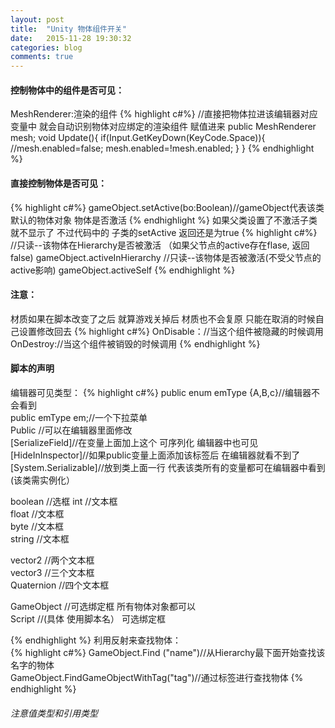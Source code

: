 ```yaml
---
layout: post
title:  "Unity 物体组件开关"
date:   2015-11-28 19:30:32
categories: blog
comments: true
---
```

<h4>控制物体中的组件是否可见：</h4>
<!-- {% highlight c++ linenos %}
MeshRenderer:渲染的组件     
//直接把物体拉进该编辑器对应变量中  就会自动识别物体对应绑定的渲染组件 赋值进来    
public MeshRenderer mesh;    
void Update(){    
	if(Input.GetKeyDown(KeyCode.Space)){    
		//mesh.enabled=false;    
		mesh.enabled=!mesh.enabled;    
	}    
} 
{% endhighlight %}-->
MeshRenderer:渲染的组件 
{% highlight c#%}
//直接把物体拉进该编辑器对应变量中  就会自动识别物体对应绑定的渲染组件 赋值进来    
public MeshRenderer mesh;    
void Update(){    
	if(Input.GetKeyDown(KeyCode.Space)){    
		//mesh.enabled=false;    
		mesh.enabled=!mesh.enabled;    
	}    
}
{% endhighlight %}

<h4>直接控制物体是否可见：</h4>
{% highlight c#%}
gameObject.setActive(bo:Boolean)//gameObject代表该类默认的物体对象      物体是否激活   
{% endhighlight %}
如果父类设置了不激活子类就不显示了       
不过代码中的 子类的setActive 返回还是为true  
{% highlight c#%}
//只读--该物体在Hierarchy是否被激活 （如果父节点的active存在flase, 返回false)     
gameObject.activeInHierarchy 
//只读--该物体是否被激活(不受父节点的active影响)
gameObject.activeSelf  
{% endhighlight %}
<h4>注意：</h4>
材质如果在脚本改变了之后  就算游戏关掉后  材质也不会复原    
只能在取消的时候自己设置修改回去 
{% highlight c#%}
OnDisable：//当这个组件被隐藏的时候调用     
OnDestroy://当这个组件被销毁的时候调用
{% endhighlight %}

<h4>脚本的声明</h4>

编辑器可见类型：
{% highlight c#%}
public enum emType {A,B,c}//编辑器不会看到    
public emType  em;//一个下拉菜单    
Public //可以在编辑器里面修改     
[SerializeField]//在变量上面加上这个 可序列化  编辑器中也可见    
[HideInInspector]//如果public变量上面添加该标签后 在编辑器就看不到了    
[System.Serializable]//放到类上面一行 代表该类所有的变量都可在编辑器中看到(该类需实例化） 

boolean //选框
int //文本框    
float //文本框    
byte //文本框   
string //文本框    

vector2 //两个文本框    
vector3 //三个文本框    
Quaternion //四个文本框    

GameObject  //可选绑定框  所有物体对象都可以    
Script //(具体 使用脚本名）  可选绑定框        

{% endhighlight %}
利用反射来查找物体：    
{% highlight c#%}
GameObject.Find ("name")//从Hierarchy最下面开始查找该名字的物体     
GameObject.FindGameObjectWithTag("tag")//通过标签进行查找物体
{% endhighlight %}
<h6>注意值类型和引用类型</h6>